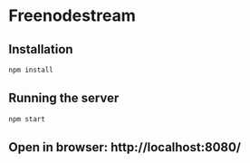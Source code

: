 # Freenodestream

## Installation

```sh
npm install
```

## Running the server

```sh
npm start
```

## Open in browser: http://localhost:8080/